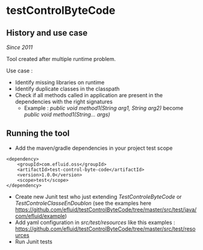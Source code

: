 # testControlByteCode

## History and use case

_Since 2011_

Tool created after multiple runtime problem.

Use case : 

* Identify missing libraries on runtime
* Identify duplicate classes in the classpath
* Check if all methods called in application are present in the dependencies with the right signatures
  * Example : _public void method1(String arg1, String arg2)_ become _public void method1(String... args)_

## Running the tool

* Add the maven/gradle dependencies in your project test scope  

```
<dependency>
    <groupId>com.efluid.oss</groupId>
    <artifactId>test-control-byte-code</artifactId>
    <version>1.0.0</version>
    <scope>test</scope>
</dependency>
```

* Create new Junit test who just extending _TestControleByteCode_ or _TestControleClasseEnDoublon_ (see the examples here https://github.com/efluid/testControlByteCode/tree/master/src/test/java/com/efluid/example)
* Add yaml configuration in _src/test/resources_ like this examples : https://github.com/efluid/testControlByteCode/tree/master/src/test/resources
* Run Junit tests
